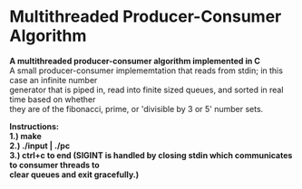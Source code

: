 # Multithreaded Producer-Consumer Algorithm
<b>A multithreaded producer-consumer algorithm implemented in C</b>
<br>
A small producer-consumer implememtation that reads from stdin; in this case an infinite number<br>
generator that is piped in, read into finite sized queues, and sorted in real time based on whether<br>
they are of the fibonacci, prime, or 'divisible by 3 or 5' number sets.

<b>Instructions:</b><br>
<b>1.)<b/> make<br>
<b>2.)<b/> ./input | ./pc<br>
<b>3.)<b/> ctrl+c to end (SIGINT is handled by closing stdin which communicates to consumer threads to <br>
clear queues and exit gracefully.)
